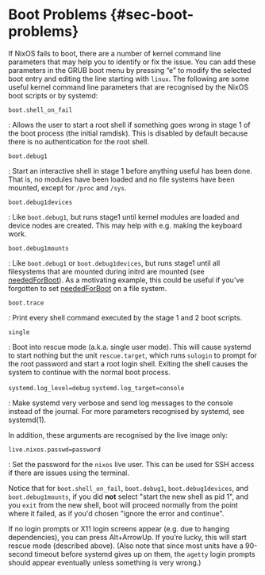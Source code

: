 # Boot Problems {#sec-boot-problems}

If NixOS fails to boot, there are a number of kernel command line parameters that may help you to identify or fix the issue. You can add these parameters in the GRUB boot menu by pressing “e” to modify the selected boot entry and editing the line starting with `linux`. The following are some useful kernel command line parameters that are recognised by the NixOS boot scripts or by systemd:

`boot.shell_on_fail`

: Allows the user to start a root shell if something goes wrong in stage 1 of the boot process (the initial ramdisk). This is disabled by default because there is no authentication for the root shell.

`boot.debug1`

: Start an interactive shell in stage 1 before anything useful has been done. That is, no modules have been loaded and no file systems have been mounted, except for `/proc` and `/sys`.

`boot.debug1devices`

: Like `boot.debug1`, but runs stage1 until kernel modules are loaded and device nodes are created. This may help with e.g. making the keyboard work.

`boot.debug1mounts`

: Like `boot.debug1` or `boot.debug1devices`, but runs stage1 until all filesystems that are mounted during initrd are mounted (see [neededForBoot](#opt-fileSystems._name_.neededForBoot)). As a motivating example, this could be useful if you've forgotten to set [neededForBoot](#opt-fileSystems._name_.neededForBoot) on a file system.

`boot.trace`

: Print every shell command executed by the stage 1 and 2 boot scripts.

`single`

: Boot into rescue mode (a.k.a. single user mode). This will cause systemd to start nothing but the unit `rescue.target`, which runs `sulogin` to prompt for the root password and start a root login shell. Exiting the shell causes the system to continue with the normal boot process.

`systemd.log_level=debug` `systemd.log_target=console`

: Make systemd very verbose and send log messages to the console instead of the journal. For more parameters recognised by systemd, see systemd(1).

In addition, these arguments are recognised by the live image only:

`live.nixos.passwd=password`

: Set the password for the `nixos` live user. This can be used for SSH access if there are issues using the terminal.

Notice that for `boot.shell_on_fail`, `boot.debug1`, `boot.debug1devices`, and `boot.debug1mounts`, if you did **not** select "start the new shell as pid 1", and you `exit` from the new shell, boot will proceed normally from the point where it failed, as if you'd chosen "ignore the error and continue".

If no login prompts or X11 login screens appear (e.g. due to hanging dependencies), you can press Alt+ArrowUp. If you’re lucky, this will start rescue mode (described above). (Also note that since most units have a 90-second timeout before systemd gives up on them, the `agetty` login prompts should appear eventually unless something is very wrong.)
